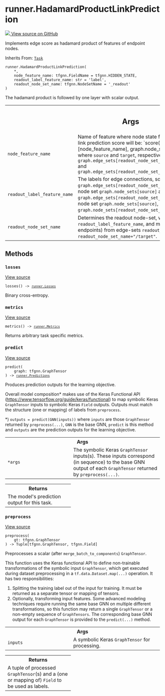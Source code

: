 # runner.HadamardProductLinkPrediction

<!-- Insert buttons and diff -->

<a target="_blank" href="https://github.com/tensorflow/gnn/tree/master/tensorflow_gnn/runner/tasks/link_prediction.py#L174-L190">
<img src="https://www.tensorflow.org/images/GitHub-Mark-32px.png" /> View source
on GitHub </a>

Implements edge score as hadamard product of features of endpoint nodes.

Inherits From: [`Task`](../runner/Task.md)

<pre class="devsite-click-to-copy prettyprint lang-py tfo-signature-link">
<code>runner.HadamardProductLinkPrediction(
    *,
    node_feature_name: tfgnn.FieldName = tfgnn.HIDDEN_STATE,
    readout_label_feature_name: str = &#x27;label&#x27;,
    readout_node_set_name: tfgnn.NodeSetName = &#x27;_readout&#x27;
)
</code></pre>

<!-- Placeholder for "Used in" -->

The hadamard product is followed by one layer with scalar output.

<!-- Tabular view -->

 <table class="responsive fixed orange">
<colgroup><col width="214px"><col></colgroup>
<tr><th colspan="2"><h2 class="add-link">Args</h2></th></tr>

<tr>
<td>
<code>node_feature_name</code><a id="node_feature_name"></a>
</td>
<td>
Name of feature where node state for link-prediction
is read from. The final link prediction score will be:
`score(graph.node_sets[source][node_feature_name],
        graph.node_sets[target][node_feature_name])`
where <code>source</code> and <code>target</code>, respectively, are:
<code>graph.edge_sets[readout_node_set_name+"/source"].adjacency.source_name</code>
and
<code>graph.edge_sets[readout_node_set_name+"/target"].adjacency.source_name</code>
</td>
</tr><tr>
<td>
<code>readout_label_feature_name</code><a id="readout_label_feature_name"></a>
</td>
<td>
The labels for edge connections,
source nodes
<code>graph.edge_sets[readout_node_set_name+"/source"].adjacency.source</code> in
node set <code>graph.node_sets[source]</code> against target nodes
<code>graph.edge_sets[readout_node_set_name+"/target"].adjacency.source</code> in
node set <code>graph.node_sets[source]</code>, must be stored in
<code>graph.node_sets[readout_node_set_name][readout_label_feature_name]</code>.
</td>
</tr><tr>
<td>
<code>readout_node_set_name</code><a id="readout_node_set_name"></a>
</td>
<td>
Determines the readout node-set, which must have
feature <code>readout_label_feature_name</code>, and must receive connections (at
target endpoints) from edge-sets <code>readout_node_set_name+"/source"</code> and
<code>readout_node_set_name+"/target"</code>.
</td>
</tr>
</table>

## Methods

<h3 id="losses"><code>losses</code></h3>

<a target="_blank" class="external" href="https://github.com/tensorflow/gnn/tree/master/tensorflow_gnn/runner/tasks/link_prediction.py#L154-L156">View
source</a>

<pre class="devsite-click-to-copy prettyprint lang-py tfo-signature-link">
<code>losses() -> <a href="../runner/Losses.md"><code>runner.Losses</code></a>
</code></pre>

Binary cross-entropy.

<h3 id="metrics"><code>metrics</code></h3>

<a target="_blank" class="external" href="https://github.com/tensorflow/gnn/tree/master/tensorflow_gnn/runner/tasks/link_prediction.py#L158-L159">View
source</a>

<pre class="devsite-click-to-copy prettyprint lang-py tfo-signature-link">
<code>metrics() -> <a href="../runner/Metrics.md"><code>runner.Metrics</code></a>
</code></pre>

Returns arbitrary task specific metrics.

<h3 id="predict"><code>predict</code></h3>

<a target="_blank" class="external" href="https://github.com/tensorflow/gnn/tree/master/tensorflow_gnn/runner/tasks/link_prediction.py#L144-L152">View
source</a>

<pre class="devsite-click-to-copy prettyprint lang-py tfo-signature-link">
<code>predict(
    graph: tfgnn.GraphTensor
) -> <a href="../runner/Predictions.md"><code>runner.Predictions</code></a>
</code></pre>

Produces prediction outputs for the learning objective.

Overall model composition* makes use of the Keras Functional API
(https://www.tensorflow.org/guide/keras/functional) to map symbolic Keras
`GraphTensor` inputs to symbolic Keras `Field` outputs. Outputs must match the
structure (one or mapping) of labels from `preprocess`.

*) `outputs = predict(GNN(inputs))` where `inputs` are those `GraphTensor`
returned by `preprocess(...)`, `GNN` is the base GNN, `predict` is this method
and `outputs` are the prediction outputs for the learning objective.

<!-- Tabular view -->

 <table class="responsive fixed orange">
<colgroup><col width="214px"><col></colgroup>
<tr><th colspan="2">Args</th></tr>

<tr>
<td>
<code>*args</code>
</td>
<td>
The symbolic Keras <code>GraphTensor</code> inputs(s). These inputs correspond
(in sequence) to the base GNN output of each <code>GraphTensor</code> returned by
<code>preprocess(...)</code>.
</td>
</tr>
</table>

<!-- Tabular view -->

 <table class="responsive fixed orange">
<colgroup><col width="214px"><col></colgroup>
<tr><th colspan="2">Returns</th></tr>
<tr class="alt">
<td colspan="2">
The model's prediction output for this task.
</td>
</tr>

</table>

<h3 id="preprocess"><code>preprocess</code></h3>

<a target="_blank" class="external" href="https://github.com/tensorflow/gnn/tree/master/tensorflow_gnn/runner/tasks/link_prediction.py#L134-L142">View
source</a>

<pre class="devsite-click-to-copy prettyprint lang-py tfo-signature-link">
<code>preprocess(
    gt: tfgnn.GraphTensor
) -> Tuple[tfgnn.GraphTensor, tfgnn.Field]
</code></pre>

Preprocesses a scalar (after `merge_batch_to_components`) `GraphTensor`.

This function uses the Keras functional API to define non-trainable
transformations of the symbolic input `GraphTensor`, which get executed during
dataset preprocessing in a `tf.data.Dataset.map(...)` operation. It has two
responsibilities:

1.  Splitting the training label out of the input for training. It must be
    returned as a separate tensor or mapping of tensors.
2.  Optionally, transforming input features. Some advanced modeling techniques
    require running the same base GNN on multiple different transformations, so
    this function may return a single `GraphTensor` or a non-empty sequence of
    `GraphTensors`. The corresponding base GNN output for each `GraphTensor` is
    provided to the `predict(...)` method.

<!-- Tabular view -->

 <table class="responsive fixed orange">
<colgroup><col width="214px"><col></colgroup>
<tr><th colspan="2">Args</th></tr>

<tr>
<td>
<code>inputs</code>
</td>
<td>
A symbolic Keras <code>GraphTensor</code> for processing.
</td>
</tr>
</table>

<!-- Tabular view -->

 <table class="responsive fixed orange">
<colgroup><col width="214px"><col></colgroup>
<tr><th colspan="2">Returns</th></tr>
<tr class="alt">
<td colspan="2">
A tuple of processed <code>GraphTensor</code>(s) and a (one or mapping of) <code>Field</code> to
be used as labels.
</td>
</tr>

</table>
